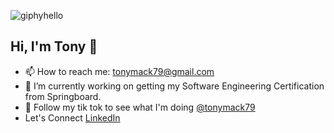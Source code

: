 ![giphyhello](https://user-images.githubusercontent.com/96212871/183928951-8b29322a-0542-4a0a-9c6c-b5de443745ce.gif)

## Hi, I'm Tony 👋


- 📫 How to reach me: tonymack79@gmail.com
- 🔭 I’m currently working on getting my Software Engineering Certification from Springboard.
- :iphone: Follow my tik tok to see what I'm doing [@tonymack79](https://www.tiktok.com/@tonymack79?lang=en)
- Let's Connect [LinkedIn](https://www.linkedin.com/in/andrewmack79/)
<!--
**tonymack79/tonymack79** is a ✨ _special_ ✨ repository because its `README.md` (this file) appears on your GitHub profile.

Here are some ideas to get you started:


- 🌱 I’m currently learning ...
- 👯 I’m looking to collaborate on ...
- 🤔 I’m looking for help with ...
- 💬 Ask me about ...

- 😄 Pronouns: ...
- ⚡ Fun fact: ...
-->
